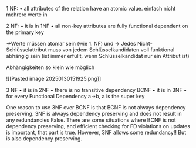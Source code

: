 1 NF: • all attributes of the relation have an atomic value.  einfach nicht mehrere werte in 


2 NF: • it is in 1NF • all non-key attributes are fully functional dependent on the primary key 

→Werte müssen atomar sein (wie 1. NF) und → Jedes Nicht-Schlüsselattribut muss von jedem Schlüsselkandidaten voll funktional abhängig sein (ist immer erfüllt, wenn Schlüsselkandidat nur ein Attribut ist) 

Abhängigkeiten so klein wie möglich

![[Pasted image 20250130151925.png]]


3 NF • it is in 2NF • there is no transitive dependency 
BCNF • it is in 3NF • for every Functional Dependency a->b, a is the super key

One reason to use 3NF over BCNF is that BCNF is not always dependency preserving. 3NF is always dependency preserving and does not result in any redundancies False. There are some situations where BCNF is not dependency preserving, and efficient checking for FD violations on updates is important, that part is true. However, 3NF allows some redundancy!! But is also dependency preserving.